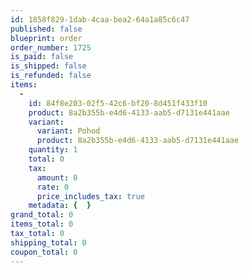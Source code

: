 ```yaml
---
id: 1858f829-1dab-4caa-bea2-64a1a85c6c47
published: false
blueprint: order
order_number: 1725
is_paid: false
is_shipped: false
is_refunded: false
items:
  -
    id: 84f8e203-02f5-42c6-bf20-8d451f433f10
    product: 8a2b355b-e4d6-4133-aab5-d7131e441aae
    variant:
      variant: Pohod
      product: 8a2b355b-e4d6-4133-aab5-d7131e441aae
    quantity: 1
    total: 0
    tax:
      amount: 0
      rate: 0
      price_includes_tax: true
    metadata: {  }
grand_total: 0
items_total: 0
tax_total: 0
shipping_total: 0
coupon_total: 0
---
```

